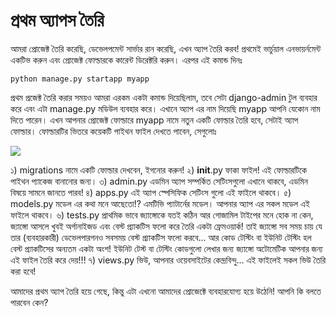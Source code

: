 # প্রথম অ্যাপস তৈরি

আমরা প্রোজেক্ট তৈরি করেছি, ডেভেলপমেন্ট সার্ভার রান করেছি, এখন অ্যাপ তৈরি করব! প্রথমেই ভার্চুয়াল এনভায়র্নমেন্ট একটিভ করুন এবং প্রোজেক্ট ফোল্ডারকে কারেন্ট ডিরেক্টরি করুন। এরপর এই কমান্ড দিনঃ

```text
python manage.py startapp myapp
```

প্রথম প্রজেক্ট তৈরি করার সময়ও আমরা এরকম একটা কমান্ড দিয়েছিলাম, তবে সেটা django-admin টুল ব্যবহার করে এবং এটা manage.py মডিউল ব্যবহার করে। এখানে অ্যাপ এর নাম দিয়েছি myapp আপনি যেকোন নাম দিতে পারেন। এখন আপনার প্রোজেক্ট ফোল্ডারে myapp নামে নতুন একটি ফোল্ডার তৈরি হবে, সেটাই অ্যাপ ফোল্ডার। ফোল্ডারটির ভিতরে কয়েকটি পাইথন ফাইল দেখতে পাবেন, সেগুলোঃ

![](https://i.imgur.com/m6F6JIP.png)

১\) migrations নামে একটি ফোল্ডার দেখবেন, ইগনোর করুন! ২\) **init**.py ফাকা ফাইল! এই ফোল্ডারটিকে পাইথন প্যাকেজ বানানোর জন্য। ৩\) admin.py এডমিন অ্যাপ সম্পর্কিত সেটিংসগুলো এখানে থাকবে, এডমিন বিষয়ে সামনে জানতে পারব! ৪\) apps.py এই অ্যাপ স্পেসিফিক সেটিংস গুলো এই ফাইলে থাকবে। ৫\) models.py মডেল এর কথা মনে আছেতো!? এমটিভি প্যাটার্নের মডেল। আপনার অ্যাপ এর সকল মডেল এই ফাইলে থাকবে। ৬\) tests.py প্রাথমিক ভাবে জ্যাঙ্গোকে যতই কঠিন আর গোজামিল টাইপের মনে হোক না কেন, জ্যাঙ্গো আসলে খুবই অর্গানাইজড এবং বেস্ট প্র্যাকটিস ফলো করে তৈরি একটা ফ্রেমওয়ার্ক! তাই জ্যাঙ্গো সব সময় চায় যে তার \(ব্যবহারকারী\) ডেভেলপারগনও সবসময় বেস্ট প্র্যাকটিস ফলো করবে... আর কোড টেস্টিং বা ইউনিট টেস্টিং হল বেস্ট প্র্যাকটিসের অন্যতম একটা অংশ! ইউনিট টেস্ট বা টেস্টিং কোডগুলো লেখার জন্য জ্যাঙ্গো অটোমেটিক আপনার জন্য এই ফাইল তৈরি করে দেয়!!! ৭\) views.py ভিউ, আপনার ওয়েবসাইটের কেন্দ্রবিন্দু... এই ফাইলেই সকল ভিউ তৈরি করা হবে!

আমাদের প্রথম অ্যাপ তৈরি হয়ে গেছে, কিন্তু এটা এখনো আমাদের প্রোজেক্টে ব্যবহারযোগ্য হয়ে উঠেনি! আপনি কি বলতে পারবেন কেন?

